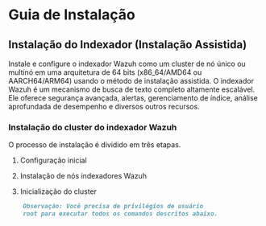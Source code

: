 # Guia de Instalação

## Instalação do Indexador (Instalação Assistida)

Instale e configure o indexador Wazuh como um cluster de nó único ou multinó em uma arquitetura de 64 bits (x86_64/AMD64 ou AARCH64/ARM64) usando o método de instalação assistida. O indexador Wazuh é um mecanismo de busca de texto completo altamente escalável. Ele oferece segurança avançada, alertas, gerenciamento de índice, análise aprofundada de desempenho e diversos outros recursos.

### Instalação do cluster do indexador Wazuh

O processo de instalação é dividido em três etapas.

1. Configuração inicial

2. Instalação de nós indexadores Wazuh

3. Inicialização do cluster

```markdown
    Observação: Você precisa de privilégios de usuário
    root para executar todos os comandos descritos abaixo.
```
